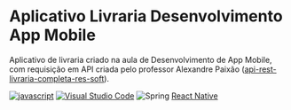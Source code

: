 # Aplicativo Livraria Desenvolvimento App Mobile

Aplicativo de livraria criado na aula de Desenvolvimento de App Mobile, com requisição em API criada pelo professor
Alexandre Paixão ([api-rest-livraria-completa-res-soft](https://github.com/DriRSantos/serratec2023/tree/main/desenvolvimento-de-app-mobile-2023/api-rest-livraria-completa-res-soft)).

[![javascript](https://img.shields.io/badge/JavaScript-F7DF1E?style=for-the-badge&logo=javascript&logoColor=black)]() [![Visual Studio Code](https://img.shields.io/badge/--007ACC?logo=visual%20studio%20code&logoColor=ffffff)]()
![Spring](https://img.shields.io/badge/spring-%236DB33F.svg?style=for-the-badge&logo=spring&logoColor=white) 
[React Native](https://img.shields.io/badge/React_Native-20232A?style=for-the-badge&logo=react&logoColor=61DAFB)